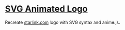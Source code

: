 # [SVG Animated Logo](https://codepen.io/borntofrappe/full/xxZqLjN)

Recreate [starlink.com](https://www.starlink.com/) logo with SVG syntax and anime.js.
